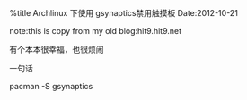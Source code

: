 %title Archlinux 下使用 gsynaptics禁用触摸板
Date:2012-10-21

note:this is copy from my old blog:hit9.hit9.net

有个本本很幸福，也很烦闹

一句话

pacman -S  gsynaptics
